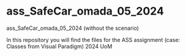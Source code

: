 # ass_SafeCar_omada_05_2024
ass_SafeCar_omada_05_2024 (without the scenario)

In this repository you will find the files for the ASS assignment (case: Classes from Visual Paradigm) 2024 UoM

